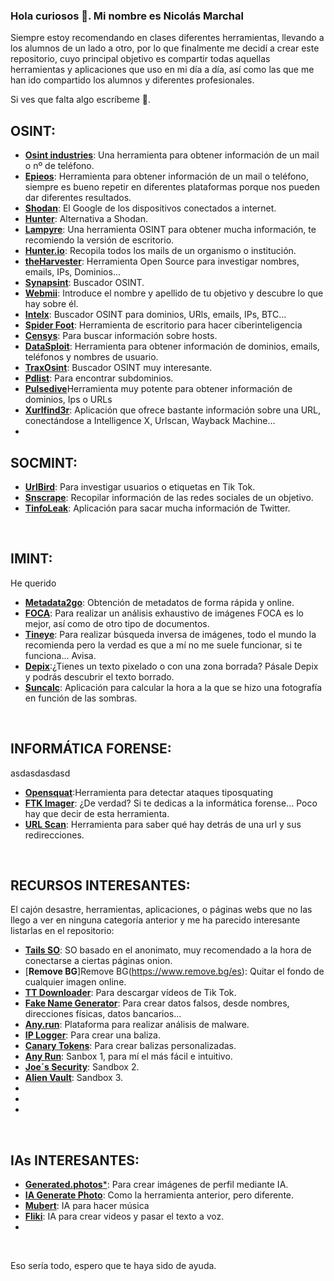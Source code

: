 ### Hola curiosos 👋. Mi nombre es Nicolás Marchal

Siempre estoy recomendando en clases diferentes herramientas, llevando a los alumnos de un lado a otro, por lo que finalmente me decidí a crear este repositorio, cuyo principal objetivo es compartir todas aquellas herramientas y aplicaciones que uso en mi día a día, así como las que me han ido compartido los alumnos y diferentes profesionales.

Si ves que falta algo escríbeme 📧.

## OSINT:

- [**Osint industries**](https://osint.industries/): Una herramienta para obtener información de un mail o nº de teléfono.
- [**Epieos**](https://epieos.com/): Herramienta para obtener información de un mail o teléfono, siempre es bueno repetir en diferentes plataformas porque nos pueden dar diferentes resultados.
- [**Shodan**](https://www.shodan.io/): El Google de los dispositivos conectados a internet.
- [**Hunter**](https://hunter.how/): Alternativa a Shodan.
- [**Lampyre**](https://lampyre.io/): Una herramienta OSINT para obtener mucha información, te recomiendo la versión de escritorio.
- [**Hunter.io**](https://hunter.io/): Recopila todos los mails de un organismo o institución.
- [**theHarvester**](https://github.com/laramies/theHarvester): Herramienta Open Source para investigar nombres, emails, IPs, Dominios...
- [**Synapsint**](https://synapsint.com/index.php): Buscador OSINT.
- [**Webmii**](https://webmii.com/): Introduce el nombre y apellido de tu objetivo y descubre lo que hay sobre él.
- [**Intelx**](https://intelx.io/): Buscador OSINT para dominios, URls, emails, IPs, BTC...
- [**Spider Foot**](https://github.com/smicallef/spiderfoot.git): Herramienta de escritorio para hacer ciberinteligencia
- [**Censys**](https://search.censys.io/): Para buscar información sobre hosts.
- [**DataSploit**](https://github.com/DataSploit/datasploit): Herramienta para obtener información de dominios, emails, teléfonos y nombres de usuario.
- [**TraxOsint**](https://github.com/N0rz3/TraxOsint): Buscador OSINT muy interesante.
- [**Pdlist**](https://github.com/gnebbia/pdlist): Para encontrar subdominios.
- [**Pulsedive**](https://pulsedive.com/)Herramienta muy potente para obtener información de dominios, Ips o URLs
- [**Xurlfind3r**](https://github.com/hueristiq/xurlfind3r): Aplicación que ofrece bastante información sobre una URL, conectándose a Intelligence X, Urlscan, Wayback Machine...
- 

## SOCMINT:

- [**UrlBird**](https://urlebird.com/es/): Para investigar usuarios o etiquetas en Tik Tok.
- [**Snscrape**](https://github.com/JustAnotherArchivist/snscrape): Recopilar información de las redes sociales de un objetivo.
- [**TinfoLeak**](https://github.com/vaguileradiaz/tinfoleak): Aplicación para sacar mucha información de Twitter.


</br>

## IMINT:
He querido 
- [**Metadata2go**](https://www.metadata2go.com/): Obtención de metadatos de forma rápida y online.
- [**FOCA**](https://github.com/ElevenPaths/FOCA): Para realizar un análisis exhaustivo de imágenes FOCA es lo mejor, así como de otro tipo de documentos.
- [**Tineye**](https://tineye.com/): Para realizar búsqueda inversa de imágenes, todo el mundo la recomienda pero la verdad es que a mí no me suele funcionar, si te funciona... Avisa.
- [**Depix**](https://github.com/spipm/Depix):¿Tienes un texto pixelado o con una zona borrada? Pásale Depix y podrás descubrir el texto borrado.
- [**Suncalc**](http://suncalc.net/): Aplicación para calcular la hora a la que se hizo una fotografía en función de las sombras.

</br>

## INFORMÁTICA FORENSE:
asdasdasdasd
- [**Opensquat**](https://github.com/atenreiro/opensquat):Herramienta para detectar ataques tiposquating
- [**FTK Imager**](https://www.exterro.com/ftk-imager): ¿De verdad? Si te dedicas a la informática forense... Poco hay que decir de esta herramienta.
- [**URL Scan**](https://urlscan.io/): Herramienta para saber qué hay detrás de una url y sus redirecciones.
</br>

## RECURSOS INTERESANTES:
El cajón desastre, herramientas, aplicaciones, o páginas webs que no las llego a ver en ninguna categoría anterior y me ha parecido interesante listarlas en el repositorio:


- [**Tails SO**](https://tails.net/index.es.html): SO basado en el anonimato, muy recomendado a la hora de conectarse a ciertas páginas onion.
- [**Remove BG**]Remove BG(https://www.remove.bg/es): Quitar el fondo de cualquier imagen online.
- [**TT Downloader**](https://ttdownloader.com/es/): Para descargar vídeos de Tik Tok.
- [**Fake Name Generator**](https://es.fakenamegenerator.com/): Para crear datos falsos, desde nombres, direcciones físicas, datos bancarios...
- [**Any.run**](https://any.run/): Plataforma para realizar análisis de malware.
- [**IP Logger**](https://iplogger.org/es/): Para crear una baliza.
- [**Canary Tokens**](https://canarytokens.org/generate): Para crear balizas personalizadas.
- [**Any Run**](https://any.run/): Sanbox 1, para mí el más fácil e intuitivo.
- [**Joe´s Security**](https://www.joesecurity.org/): Sandbox 2.
- [**Alien Vault**](https://otx.alienvault.com/): Sandbox 3.
- 
- 
- 
</br>

## IAs INTERESANTES:
- [**Generated.photos***](https://generated.photos/human-generator/): Para crear imágenes de perfil mediante IA.
- [**IA Generate Photo**](https://thispersondoesnotexist.com/): Como la herramienta anterior, pero diferente.
- [**Mubert**](https://mubert.com/render): IA para hacer música
- [**Fliki**](https://fliki.ai/): IA para crear videos y pasar el texto a voz.
- 
</br>

Eso sería todo, espero que te haya sido de ayuda.
